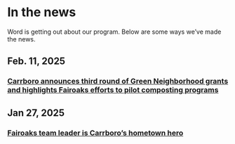 # In the news

Word is getting out about our program. Below are some ways we’ve made the news.

## Feb. 11, 2025

### [Carrboro announces third round of Green Neighborhood grants and highlights Fairoaks efforts to pilot composting programs](https://www.dailytarheel.com/article/2025/02/city-carrboro-green-grants)

## Jan 27, 2025

### [Fairoaks team leader is Carrboro’s hometown hero](https://chapelboro.com/town-square/hometown-hero-carrie-donley)
